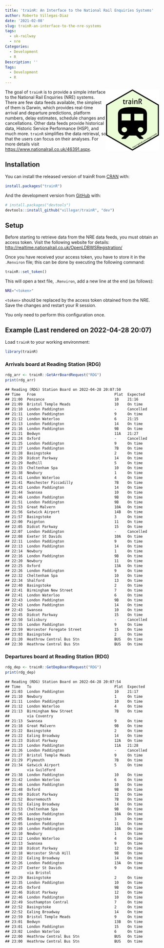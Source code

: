 ```yaml
---
title: 'trainR: An Interface to the National Rail Enquiries Systems'
author: Roberto Villegas-Diaz
date: '2021-02-08'
slug: trainR-an-interface-to-the-nre-systems
tags:
  - uk-railway
  - nre
Categories:
  - Development
  - R
Description: ''
Tags:
  - Development
  - R
---
```


<img src="https://raw.githubusercontent.com/villegar/trainR/main/inst/images/logo.png" alt="logo" align="right" height=200px/>

The goal of `trainR` is to provide a simple interface to the 
National Rail Enquiries (NRE) systems. There are few data feeds 
available, the simplest of them is Darwin, which provides real-time 
arrival and departure predictions, platform numbers, delay estimates, 
schedule changes and cancellations. Other data feeds provide historical 
data, Historic Service Performance (HSP), and much more. `trainR` 
simplifies the data retrieval, so that the users can focus on their 
analyses. For more details visit 
https://www.nationalrail.co.uk/46391.aspx.

## Installation

You can install the released version of trainR from [CRAN](https://CRAN.R-project.org) with:

``` r
install.packages("trainR")
```

And the development version from [GitHub](https://github.com/) with:

``` r
# install.packages("devtools")
devtools::install_github("villegar/trainR", "dev")
```

## Setup
Before starting to retrieve data from the NRE data feeds, you must obtain an access token. 
Visit the following website for details: http://realtime.nationalrail.co.uk/OpenLDBWSRegistration/

Once you have received your access token, you have to store it in the `.Renviron` file; this can be 
done by executing the following command:


```r
trainR::set_token()
```

This will open a text file, `.Renviron`, add a new line at the end (as follows):

```bash
NRE="<token>"
```

`<token>` should be replaced by the access token obtained from the NRE. Save the changes and restart 
your R session.

You only need to perform this configuration once.

## Example (Last rendered on 2022-04-28 20:07)

Load `trainR` to your working environment:

```r
library(trainR)
```

### Arrivals board at Reading Station (RDG)


```r
rdg_arr <- trainR::GetArrBoardRequest("RDG")
print(rdg_arr)
```

```
## Reading (RDG) Station Board on 2022-04-28 20:07:50
## Time   From                                    Plat  Expected
## 21:00  Penzance                                10    21:16
## 21:09  Bristol Temple Meads                    10    On time
## 21:10  London Paddington                       -     Cancelled
## 21:11  London Paddington                       9     On time
## 21:12  London Waterloo                         6     21:15
## 21:13  London Paddington                       14    On time
## 21:16  London Paddington                       9B    On time
## 21:21  Bedwyn                                  11A   21:27
## 21:24  Oxford                                  -     Cancelled
## 21:25  London Paddington                       9     On time
## 21:27  London Paddington                       7B    On time
## 21:28  Basingstoke                             2     On time
## 21:29  Didcot Parkway                          14    On time
## 21:29  Redhill                                 5     On time
## 21:33  Cheltenham Spa                          10    On time
## 21:38  Newbury                                 1     On time
## 21:41  London Waterloo                         4     On time
## 21:41  Manchester Piccadilly                   7B    On time
## 21:43  London Paddington                       14    On time
## 21:44  Swansea                                 10    On time
## 21:46  London Paddington                       9B    On time
## 21:51  London Paddington                       9B    On time
## 21:53  Great Malvern                           10A   On time
## 21:56  Gatwick Airport                         14B   On time
## 21:57  Basingstoke                             3     On time
## 22:00  Paignton                                11    On time
## 22:05  Didcot Parkway                          15    On time
## 22:07  London Paddington                       -     Cancelled
## 22:08  Exeter St Davids                        10A   On time
## 22:11  London Paddington                       9     On time
## 22:13  London Paddington                       14    On time
## 22:14  Newbury                                 1     On time
## 22:16  London Paddington                       9B    On time
## 22:20  Newbury                                 11    On time
## 22:25  Oxford                                  13A   On time
## 22:26  London Paddington                       9     On time
## 22:32  Cheltenham Spa                          10    On time
## 22:34  Shalford                                13    On time
## 22:40  Basingstoke                             2     On time
## 22:41  Birmingham New Street                   7     On time
## 22:41  London Waterloo                         6     On time
## 22:43  London Paddington                       9B    On time
## 22:43  London Paddington                       14    On time
## 22:43  Swansea                                 10    On time
## 22:45  Didcot Parkway                          15    On time
## 22:50  Salisbury                               -     Cancelled
## 22:55  London Paddington                       9     On time
## 22:59  Worcester Foregate Street               15    On time
## 23:03  Basingstoke                             2     On time
## 21:20  Heathrow Central Bus Stn                BUS   On time
## 22:30  Heathrow Central Bus Stn                BUS   On time
```

### Departures board at Reading Station (RDG)


```r
rdg_dep <- trainR::GetDepBoardRequest("RDG")
print(rdg_dep)
```

```
## Reading (RDG) Station Board on 2022-04-28 20:07:54
## Time   To                                      Plat  Expected
## 21:03  London Paddington                       10    21:17
## 21:10  Newbury                                 1     On time
## 21:11  London Paddington                       10    On time
## 21:12  London Waterloo                         4     On time
## 21:13  Birmingham New Street                   7B    On time
##        via Coventry                            
## 21:13  Swansea                                 9     On time
## 21:18  Great Malvern                           9B    On time
## 21:22  Basingstoke                             2     On time
## 21:22  Ealing Broadway                         14    On time
## 21:23  Didcot Parkway                          12A   On time
## 21:23  London Paddington                       11A   21:28
## 21:26  London Paddington                       -     Cancelled
## 21:27  Bristol Temple Meads                    9     On time
## 21:29  Plymouth                                7B    On time
## 21:34  Gatwick Airport                         5     On time
##        via Guildford                           
## 21:38  London Paddington                       10    On time
## 21:42  London Waterloo                         6     On time
## 21:46  London Paddington                       10    On time
## 21:48  Oxford                                  9B    On time
## 21:49  Didcot Parkway                          12    On time
## 21:52  Bournemouth                             7B    On time
## 21:52  Ealing Broadway                         14    On time
## 21:53  Cheltenham Spa                          9B    On time
## 21:56  London Paddington                       10A   On time
## 22:05  Basingstoke                             3     On time
## 22:05  London Paddington                       11    On time
## 22:10  London Paddington                       10A   On time
## 22:10  Newbury                                 1     On time
## 22:12  London Waterloo                         4     On time
## 22:13  Swansea                                 9     On time
## 22:18  Didcot Parkway                          12    On time
## 22:18  Worcester Shrub Hill                    9B    On time
## 22:22  Ealing Broadway                         14    On time
## 22:26  London Paddington                       13A   On time
## 22:27  Exeter St Davids                        9     On time
##        via Bristol                             
## 22:29  Basingstoke                             2     On time
## 22:35  London Paddington                       10    On time
## 22:45  Oxford                                  9B    On time
## 22:46  Didcot Parkway                          12    On time
## 22:46  London Paddington                       10    On time
## 22:49  Southampton Central                     7     On time
## 22:52  Basingstoke                             2     On time
## 22:52  Ealing Broadway                         14    On time
## 22:59  Bristol Temple Meads                    9     On time
## 23:01  Bedwyn                                  13B   On time
## 23:01  London Paddington                       15    On time
## 23:02  London Waterloo                         6     On time
## 22:00  Heathrow Central Bus Stn                BUS   On time
## 23:00  Heathrow Central Bus Stn                BUS   On time
```
